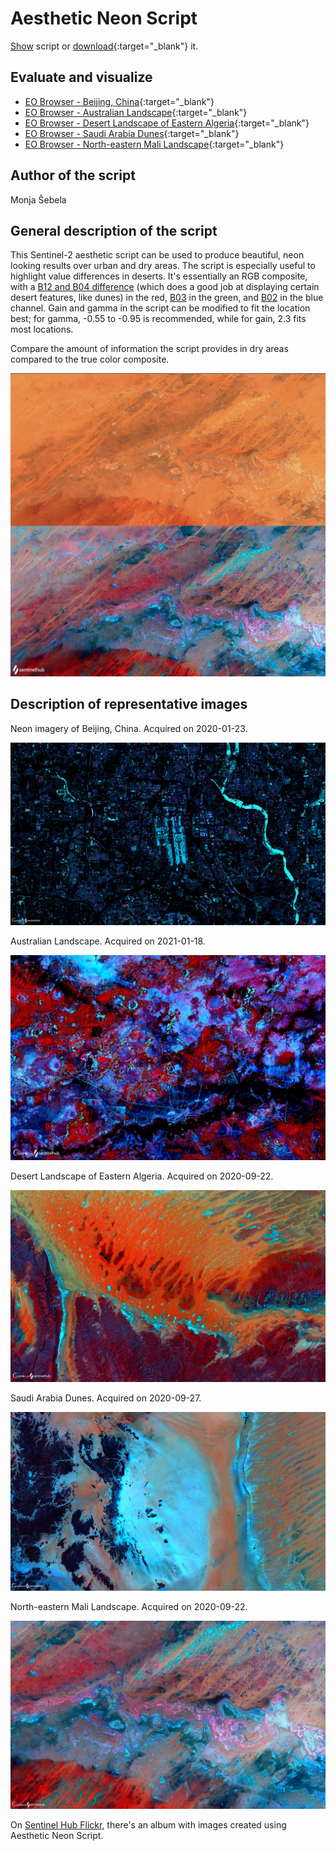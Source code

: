 # Aesthetic Neon Script

<a href="#" id='togglescript'>Show</a> script or [download](script.js){:target="_blank"} it.
<div id='script_view' style="display:none">
{% highlight javascript %}
{% include_relative script.js %}
{% endhighlight %}
</div>

## Evaluate and visualize   
 - [EO Browser - Beijing, China](https://sentinelshare.page.link/dMD4){:target="_blank"} 
 - [EO Browser - Australian Landscape](https://sentinelshare.page.link/jjMp){:target="_blank"} 
 - [EO Browser - Desert Landscape of Eastern Algeria](https://sentinelshare.page.link/WecN){:target="_blank"}
 - [EO Browser - Saudi Arabia Dunes](https://sentinelshare.page.link/Saqv){:target="_blank"}  
 - [EO Browser - North-eastern Mali Landscape](https://sentinelshare.page.link/ifyM){:target="_blank"} 

## Author of the script

Monja Šebela
 
## General description of the script

This Sentinel-2 aesthetic script can be used to produce beautiful, neon looking results over urban and dry areas. The script is especially useful to highlight value differences in deserts. It's essentially an RGB composite, with a [B12 and B04 difference](https://sentinelshare.page.link/1iRd) (which does a good job at displaying certain desert features, like dunes) in the red, [B03](https://sentinelshare.page.link/ya4N) in the green, and [B02](https://sentinelshare.page.link/nu97) in the blue channel. Gain and gamma in the script can be modified to fit the location best; for gamma, -0.55 to -0.95 is recommended, while for gain, 2.3 fits most locations.

Compare the amount of information the script provides in dry areas compared to the true color composite. 

![Neon Script Comparison](fig/fig5.png)

## Description of representative images

Neon imagery of Beijing, China. Acquired on 2020-01-23. 

![Beijing Neon](fig/fig1.jpg)

Australian Landscape. Acquired on 2021-01-18. 

![Australian Neon](fig/fig2.jpg)

Desert Landscape of Eastern Algeria. Acquired on 2020-09-22. 

![Algeria Neon](fig/fig3.jpg)

Saudi Arabia Dunes. Acquired on 2020-09-27. 

![Algeria Neon](fig/fig6.jpg)

North-eastern Mali Landscape. Acquired on 2020-09-22. 

![Mali Neon](fig/fig4.jpg)

On [Sentinel Hub Flickr](https://www.flickr.com/photos/sentinelhub/albums/72157717397821836), there's an album with images created using Aesthetic Neon Script. 



